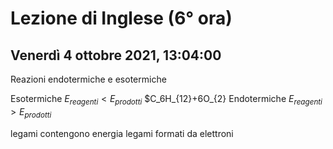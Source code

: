 #  Lezione di Inglese (6° ora)
## Venerdì 4 ottobre 2021, 13:04:00

Reazioni endotermiche e esotermiche

Esotermiche $E_{reagenti} < E_{prodotti}$
$C_6H_{12}+6O_{2}
Endotermiche $E_{reagenti} > E_{prodotti}$

legami contengono energia
legami formati da elettroni



<!--stackedit_data:
eyJoaXN0b3J5IjpbMTIwMDY2NTUyOV19
-->